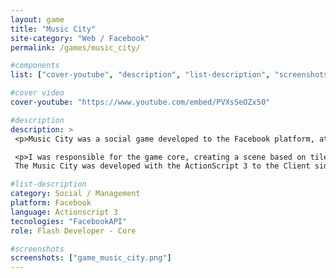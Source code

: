 ```yaml
---
layout: game
title: "Music City"
site-category: "Web / Facebook"
permalink: /games/music_city/

#components
list: ["cover-youtube", "description", "list-description", "screenshots"]

#cover video
cover-youtube: "https://www.youtube.com/embed/PVXsSeOZx50"

#description
description: >
 <p>Music City was a social game developed to the Facebook platform, at Gazeus Games. Where the players have the opportunity to manage their career to become a Rockstar, and also, you will able to buy awesome clothes, famous guitars, microphones, amps, dances and others things to create  the coolest presentation to share via Facebook.</p>

 <p>I was responsible for the game core, creating a scene based on tile map to place the musical instruments, developing our engine to create small video clips and animations based on XML to post on the Facebook timeline or share on Twitter.
 The Music City was developed with the ActionScript 3 to the Client side, Java as a Backend programming language and a NoSQL Database.</p>

#list-description
category: Social / Management
platform: Facebook
language: Actionscript 3
tecnologies: "FacebookAPI"
role: Flash Developer - Core

#screenshots
screenshots: ["game_music_city.png"]
---
```

